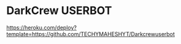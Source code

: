 
# DarkCrew USERBOT

https://heroku.com/deploy?template=https://github.com/TECHYMAHESHYT/Darkcrewuserbot

